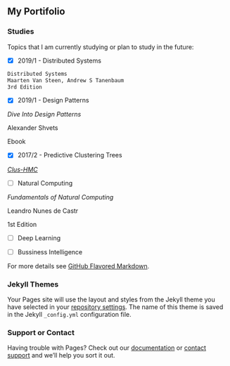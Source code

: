 ## My Portifolio

### Studies

Topics that I am currently studying or plan to study in the future:

- [x] 2019/1 - Distributed Systems
```markdown
Distributed Systems
Maarten Van Steen, Andrew S Tanenbaum
3rd Edition
```
- [x] 2019/1 - Design Patterns 

*Dive Into Design Patterns*

Alexander Shvets

Ebook

- [x] 2017/2 - Predictive Clustering Trees

[*Clus-HMC*](https://dtai.cs.kuleuven.be/clus/)

- [ ] Natural Computing 

*Fundamentals of Natural Computing*

Leandro Nunes de Castr

1st Edition

- [ ] Deep Learning

- [ ] Bussiness Intelligence

For more details see [GitHub Flavored Markdown](https://guides.github.com/features/mastering-markdown/).

### Jekyll Themes

Your Pages site will use the layout and styles from the Jekyll theme you have selected in your [repository settings](https://github.com/bzamith/bzamith.github.io/settings). The name of this theme is saved in the Jekyll `_config.yml` configuration file.

### Support or Contact

Having trouble with Pages? Check out our [documentation](https://help.github.com/categories/github-pages-basics/) or [contact support](https://github.com/contact) and we’ll help you sort it out.

